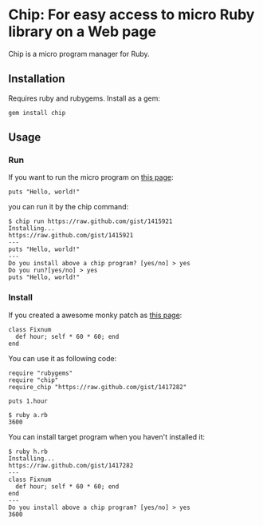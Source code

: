 # Chip: For easy access to micro Ruby library on a Web page

Chip is a micro program manager for Ruby.

## Installation

Requires ruby and rubygems. Install as a gem:

    gem install chip

## Usage

### Run
If you want to run the micro program on [this page](https://raw.github.com/gist/1415921):

    puts "Hello, world!"

you can run it by the chip command:

    $ chip run https://raw.github.com/gist/1415921
    Installing...
    https://raw.github.com/gist/1415921
    ---
    puts "Hello, world!"
    ---
    Do you install above a chip program? [yes/no] > yes
    Do you run?[yes/no] > yes
    puts "Hello, world!"

### Install
If you created a awesome monky patch as [this page](https://raw.github.com/gist/1417282):

    class Fixnum
      def hour; self * 60 * 60; end
    end

You can use it as following code:

    require "rubygems"
    require "chip"
    require_chip "https://raw.github.com/gist/1417282"
    
    puts 1.hour

    $ ruby a.rb
    3600

You can install target program when you haven't installed it:

    $ ruby h.rb
    Installing...
    https://raw.github.com/gist/1417282
    ---
    class Fixnum
      def hour; self * 60 * 60; end
    end
    ---
    Do you install above a chip program? [yes/no] > yes
    3600
